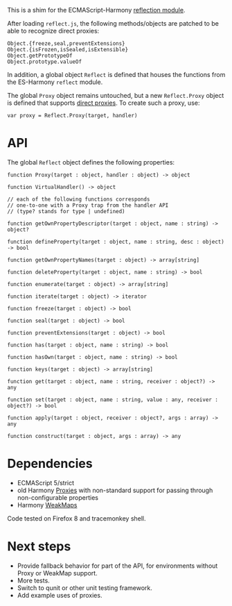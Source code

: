 This is a shim for the ECMAScript-Harmony [reflection module](http://wiki.ecmascript.org/doku.php?id=harmony:reflect_api).

After loading `reflect.js`, the following methods/objects are patched to be able to recognize direct proxies:

    Object.{freeze,seal,preventExtensions}
    Object.{isFrozen,isSealed,isExtensible}
    Object.getPrototypeOf
    Object.prototype.valueOf

In addition, a global object `Reflect` is defined that houses the functions from the ES-Harmony `reflect` module.

The global `Proxy` object remains untouched, but a new `Reflect.Proxy` object is defined that supports [direct proxies](http://wiki.ecmascript.org/doku.php?id=harmony:direct_proxies). To create such a proxy, use:

    var proxy = Reflect.Proxy(target, handler)

API
===

The global `Reflect` object defines the following properties:

    function Proxy(target : object, handler : object) -> object
    
    function VirtualHandler() -> object
    
    // each of the following functions corresponds
    // one-to-one with a Proxy trap from the handler API
    // (type? stands for type | undefined)
    
    function getOwnPropertyDescriptor(target : object, name : string) -> object?
    
    function defineProperty(target : object, name : string, desc : object) -> bool
    
    function getOwnPropertyNames(target : object) -> array[string]
    
    function deleteProperty(target : object, name : string) -> bool
    
    function enumerate(target : object) -> array[string]
    
    function iterate(target : object) -> iterator
    
    function freeze(target : object) -> bool
    
    function seal(target : object) -> bool
    
    function preventExtensions(target : object) -> bool
    
    function has(target : object, name : string) -> bool
    
    function hasOwn(target : object, name : string) -> bool
    
    function keys(target : object) -> array[string]
    
    function get(target : object, name : string, receiver : object?) -> any
    
    function set(target : object, name : string, value : any, receiver : object?) -> bool
    
    function apply(target : object, receiver : object?, args : array) -> any
    
    function construct(target : object, args : array) -> any

Dependencies
============

  *  ECMAScript 5/strict
  *  old Harmony [Proxies](http://wiki.ecmascript.org/doku.php?id=harmony:proxies) with non-standard support for passing through non-configurable properties
  *  Harmony [WeakMaps](http://wiki.ecmascript.org/doku.php?id=harmony:weak_maps)

Code tested on Firefox 8 and tracemonkey shell.

Next steps
==========

  *  Provide fallback behavior for part of the API, for environments without Proxy or WeakMap support.
  *  More tests.
  *  Switch to qunit or other unit testing framework.
  *  Add example uses of proxies.